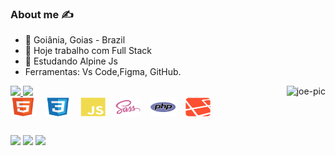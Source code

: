 ### About me :writing_hand:

- 📍  Goiânia, Goias - Brazil
- 🔭 Hoje trabalho com Full Stack
- 🌱 Estudando Alpine Js
- Ferramentas: Vs Code,Figma,  GitHub.

<div>
  <a href="https://github.com/JoePereiraa">
  <img height="180em" src="https://github-readme-stats.vercel.app/api?username=JoePereiraa&show_icons=true&theme=dark&include_all_commits=true&count_private=true"/>
    <img align=right alt="joe-pic" height="150"src="https://user-images.githubusercontent.com/96992081/148294491-b10e6b1f-b51a-4353-9735-aa5f927ffcd9.jpg?widht=676&height=676">
     <img height="180em" src="https://github-readme-stats.vercel.app/api/top-langs/?username=JoePereiraa&layout=compact&langs_count=7&theme=dark"/>
  
</div>
<div style="display: flex; align-items: center; column-gap: 16px">
  <img alt="HTML" width="40px" height="30px" src="https://raw.githubusercontent.com/devicons/devicon/master/icons/html5/html5-original.svg">
  <img alt="CSS" width="40px" height="30px" src="https://raw.githubusercontent.com/devicons/devicon/master/icons/css3/css3-original.svg">
  <img alt="Javascript" width="40px" height="30px" src="https://raw.githubusercontent.com/devicons/devicon/master/icons/javascript/javascript-plain.svg">  
  <img alt="Sass" width="40px" height="30px" src="https://raw.githubusercontent.com/devicons/devicon/master/icons/sass/sass-original.svg">
  <img alt="PHP" width="40px" height="30px" src="https://raw.githubusercontent.com/devicons/devicon/master/icons/php/php-original.svg">
  <img alt="Laravel" width="40px" height="30px" src="https://raw.githubusercontent.com/devicons/devicon/master/icons/laravel/laravel-plain.svg">
</div>
    
##
    
<div>
  <a href="https://instagram.com/juengs target="_blank"><img src="https://img.shields.io/badge/-Instagram-%23E4405F?style=for-the-badge&logo=instagram&logoColor=white" target="_blank"></a>
  <a href = "mailto:contatojuengsfinance@gmail.com"><img src="https://img.shields.io/badge/-Gmail-%23333?style=for-the-badge&logo=gmail&logoColor=white" target="_blank"></a>
  <a href="https://www.linkedin.com/in/" target="_blank"><img src="https://img.shields.io/badge/-LinkedIn-%230077B5?style=for-the-badge&logo=linkedin&logoColor=white" target="_blank"></a>
</div>
